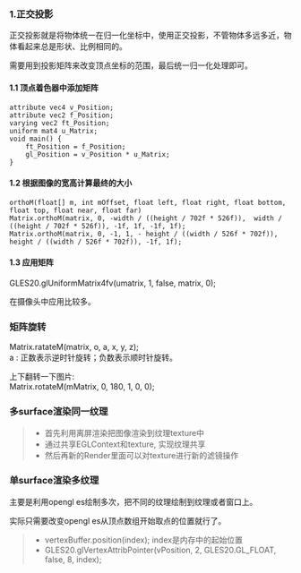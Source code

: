 

### 1.正交投影
正交投影就是将物体统一在归一化坐标中，使用正交投影，不管物体多远多近，物体看起来总是形状、比例相同的。<br>

需要用到投影矩阵来改变顶点坐标的范围，最后统一归一化处理即可。<br>
#### 1.1 顶点着色器中添加矩阵
```
attribute vec4 v_Position;
attribute vec2 f_Position;
varying vec2 ft_Position;
uniform mat4 u_Matrix;
void main() {
    ft_Position = f_Position;
    gl_Position = v_Position * u_Matrix;
}
```
#### 1.2 根据图像的宽高计算最终的大小
```
orthoM(float[] m, int mOffset, float left, float right, float bottom, float top, float near, float far)
Matrix.orthoM(matrix, 0, -width / ((height / 702f * 526f)),  width / ((height / 702f * 526f)), -1f, 1f, -1f, 1f);
Matrix.orthoM(matrix, 0, -1, 1, - height / ((width / 526f * 702f)),  height / ((width / 526f * 702f)), -1f, 1f);

```
#### 1.3 应用矩阵
GLES20.glUniformMatrix4fv(umatrix, 1, false, matrix, 0); <br>

在摄像头中应用比较多。

### 矩阵旋转
Matrix.ratateM(matrix, o, a, x, y, z); <br>
a : 正数表示逆时针旋转；负数表示顺时针旋转。<br>

上下翻转一下图片: <br>
Matrix.rotateM(mMatrix, 0, 180, 1, 0, 0);


### 多surface渲染同一纹理
> * 首先利用离屏渲染把图像渲染到纹理texture中
> * 通过共享EGLContext和texture, 实现纹理共享
> * 然后再新的Render里面可以对texture进行新的滤镜操作

### 单surface渲染多纹理
主要是利用opengl es绘制多次，把不同的纹理绘制到纹理或者窗口上。<br>

实际只需要改变opengl es从顶点数组开始取点的位置就行了。<br>
> * vertexBuffer.position(index);  index是内存中的起始位置
> * GLES20.glVertexAttribPointer(vPosition, 2, GLES20.GL_FLOAT, false, 8, index);